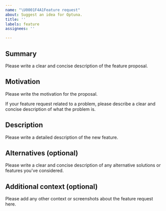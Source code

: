 ```yaml
---
name: "\U0001F4A1Feature request"
about: Suggest an idea for Optuna.
title: ''
labels: feature
assignees: ''

---
```


## Summary

Please write a clear and concise description of the feature proposal.

## Motivation

Please write the motivation for the proposal.

If your feature request related to a problem, please describe a clear and concise description of what the problem is.

## Description

Please write a detailed description of the new feature.

## Alternatives (optional)

Please write a clear and concise description of any alternative solutions or features you've considered.

## Additional context (optional)

Please add any other context or screenshots about the feature request here.
